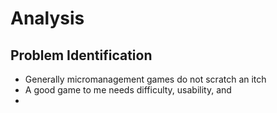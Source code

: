 # Analysis
## Problem Identification
- Generally micromanagement games do not scratch an itch
- A good game to me needs difficulty, usability, and 
- 
